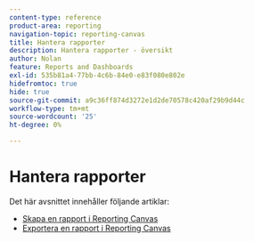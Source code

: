 ```yaml
---
content-type: reference
product-area: reporting
navigation-topic: reporting-canvas
title: Hantera rapporter
description: Hantera rapporter - översikt
author: Nolan
feature: Reports and Dashboards
exl-id: 535b81a4-77bb-4c6b-84e0-e83f080e802e
hidefromtoc: true
hide: true
source-git-commit: a9c36ff874d3272e1d2de70578c420af29b9d44c
workflow-type: tm+mt
source-wordcount: '25'
ht-degree: 0%

---
```



# Hantera rapporter

Det här avsnittet innehåller följande artiklar:

* [Skapa en rapport i Reporting Canvas](../../../reports-and-dashboards/reporting-canvas/manage-reports/build-report.md)
* [Exportera en rapport i Reporting Canvas](../../../reports-and-dashboards/reporting-canvas/manage-reports/export-report.md)
